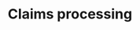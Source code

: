 ---
title: Claims processing
longTitle: 'Claims processing'
tags:
- gccommon
french:
- "[[Traitement des demandes]]"
---